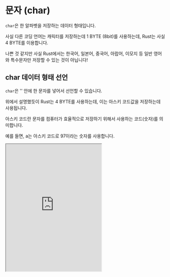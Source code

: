 # 문자 (char)

`char`은 한 알파벳을 저장하는 데이터 형태입니다.

사실 다른 코딩 언어는 캐릭터를 저장하는데 1 BYTE (8bit)를 사용하는데, Rust는 사실 4 BYTE를 이용합니다.

나쁜 것 같지만 사실 Rust에서는 한국어, 일본어, 중국어, 아랍어, 이모지 등 일반 영어와 특수문자만 저장할 수 있는 것이 아닙니다!

## char 데이터 형태 선언

`char`은 '' 안에 한 문자를 넣어서 선언할 수 있습니다.

위에서 설명했듯이 Rust는 4 BYTE를 사용하는데, 이는 아스키 코드값을 저장하는데 사용됩니다.

아스키 코드란 문자를 컴퓨터가 효율적으로 저장하기 위해서 사용하는 코드(숫자)를 의미합니다.

예를 들면, a는 아스키 코드로 97이라는 숫자를 사용합니다.

<iframe
  loading="lazy"
  title="Rust IDLE"
  src="https://play.rust-lang.org/?version=stable&mode=debug&edition=2021&code=fn%20main()%20%7B%0D%0A%20%20%20%20let%20char1%3A%20char%20%3D%20%27i%27%3B%20%2F%2F%EC%BA%90%EB%A6%AD%ED%84%B0%0D%0A%20%20%20%20%0D%0A%20%20%20%20println!(%22%7Bchar1%7D%22)%3B%0D%0A%20%20%20%20%0D%0A%20%20%20%20let%20char2%3A%20i32%20%3D%20%27a%27%20as%20i32%3B%20%2F%2Fa%EC%9D%98%20%EC%95%84%EC%8A%A4%ED%82%A4%20%EC%BD%94%EB%93%9C%0D%0A%20%20%20%20%0D%0A%20%20%20%20println!(%22%7Bchar2%7D%22)%3B%0D%0A%7D"
  height="400"
/>

## char 값에 대한 정보 얻기

| 문자 메서드       | 설명                                          |
| ----------------- | --------------------------------------------- |
| is_alphabetic()   | 알파벳인지 아닌지 여부를 반환합니다.          |
| is_numeric()      | 숫자인지 아닌지 여부를 반환합니다.            |
| is_alphanumeric() | 알파벳이나 숫자인지 아닌지 여부를 반환합니다. |
| is_control()      | 컨트롤 문자인지 아닌지 여부를 반환합니다.     |
| is_digit()        | 숫자인지 아닌지 여부를 반환합니다.            |
| is_lowercase()    | 소문자인지 아닌지 여부를 반환합니다.          |
| is_uppercase()    | 대문자인지 아닌지 여부를 반환합니다.          |
| is_whitespace()   | 공백 문자인지 아닌지 여부를 반환합니다.       |
| is_ascii()        | ASCII 문자인지 아닌지 여부를 반환합니다.      |

<iframe
  loading="lazy"
  title="Rust IDLE"
  src="https://play.rust-lang.org/?version=stable&mode=debug&edition=2021&code=fn%20main()%20%7B%0D%0A%20%20%20%20let%20val1%3A%20char%20%3D%20%27a%27%3B%0D%0A%20%20%20%20%0D%0A%20%20%20%20println!(%22%7B%7D%22%2C%20val1.is_alphabetic())%3B%0D%0A%20%20%20%20println!(%22%7B%7D%22%2C%20val1.is_lowercase())%3B%0D%0A%20%20%20%20println!(%22%7B%7D%22%2C%20val1.is_uppercase())%3B%0D%0A%20%20%20%20println!(%22%7B%7D%22%2C%20val1.is_whitespace())%3B%0D%0A%20%20%20%20println!(%22%7B%7D%22%2C%20val1.is_alphanumeric())%3B%0D%0A%20%20%20%20println!(%22%7B%7D%22%2C%20val1.is_numeric())%3B%0D%0A%20%20%20%20println!(%22%7B%7D%22%2C%20val1.is_ascii())%3B%0D%0A%7D"
  height="400"
/>

## char 대소문자

`to_uppercase()` 메서드는 char 값을 대문자로 변형합니다.

`to_lowercase()` 메서드는 char 값을 소문자로 변형합니다.

<iframe
  loading="lazy"
  title="Rust IDLE"
  src="https://play.rust-lang.org/?version=stable&mode=debug&edition=2021&code=fn%20main()%20%7B%0D%0A%20%20%20%20let%20val1%3A%20char%20%3D%20%27a%27%3B%0D%0A%20%20%20%20%0D%0A%20%20%20%20println!(%22%7B%7D%22%2C%20val1.to_uppercase())%3B%0D%0A%20%20%20%20println!(%22%7B%7D%22%2C%20val1.to_lowercase())%3B%0D%0A%7D"
  height="400"
/>
